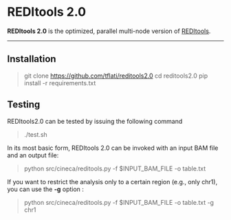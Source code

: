 REDItools 2.0
===================


**REDItools 2.0** is the optimized, parallel multi-node version of [<i class="icon-link"></i> REDItools](srv00.recas.ba.infn.it/reditools/).

----------

Installation
-------------
> git clone https://github.com/tflati/reditools2.0
> cd reditools2.0
> pip install -r requirements.txt

Testing
-------------

REDItools2.0 can be tested by issuing the following command

> ./test.sh



In its most basic form, REDItools 2.0 can be invoked with an input BAM file and an output file:
> python src/cineca/reditools.py -f  $INPUT_BAM_FILE -o table.txt

If you want to restrict the analysis only to a certain region (e.g., only chr1), you can use the **-g** option :
> python src/cineca/reditools.py -f  $INPUT_BAM_FILE -o table.txt -g chr1
